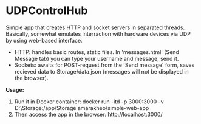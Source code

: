 # UDPControlHub

Simple app that creates HTTP and socket servers in separated threads. 
Basically, somewhat emulates interraction with hardware devices via UDP by using web-based interface.

- HTTP: handles basic routes, static files. In 'messages.html' (Send Message tab) you can type your username and message, send it.
- Sockets: awaits for POST-request from the 'Send message' form, saves recieved data to Storage/data.json (messages will not be displayed in the browser).

**Usage:**
1) Run it in Docker container: docker run -itd -p 3000:3000 -v D:\Storage:/app/Storage  amarakheo/simple-web-app
2) Then access the app in the browser: http://localhost:3000/
